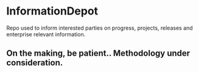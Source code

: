 # InformationDepot
Repo used to inform interested parties on progress, projects, releases and enterprise relevant information.

## On the making, be patient.. Methodology under consideration.
